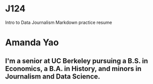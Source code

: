 # J124
Intro to Data Journalism Markdown practice resume

# Amanda Yao
## I'm a senior at UC Berkeley pursuing a B.S. in Economics, a B.A. in History, and minors in Journalism and Data Science. 


